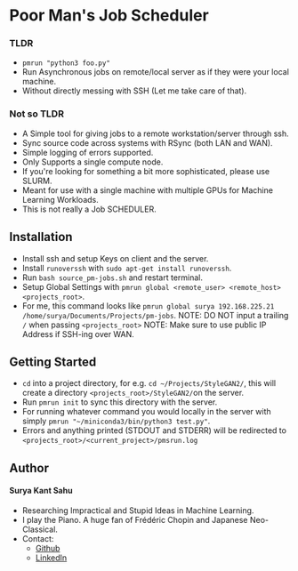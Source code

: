 # Poor Man's Job Scheduler

### TLDR

- `pmrun "python3 foo.py"`
- Run Asynchronous jobs on remote/local server as if they were your local machine.
- Without directly messing with SSH (Let me take care of that).

### Not so TLDR

- A Simple tool for giving jobs to a remote workstation/server through ssh.
- Sync source code across systems with RSync (both LAN and WAN).
- Simple logging of errors supported.
- Only Supports a single compute node.
- If you're looking for something a bit more sophisticated, please use SLURM.
- Meant for use with a single machine with multiple GPUs for Machine Learning Workloads.
- This is not really a Job SCHEDULER.

## Installation

- Install ssh and setup Keys on client and the server.
- Install `runoverssh` with `sudo apt-get install runoverssh`.
- Run `bash source_pm-jobs.sh` and restart terminal.
- Setup Global Settings with `pmrun global <remote_user> <remote_host> <projects_root>`.
- For me, this command looks like `pmrun global surya 192.168.225.21 /home/surya/Documents/Projects/pm-jobs`.
  NOTE: DO NOT input a trailing `/` when passing `<projects_root>`
  NOTE: Make sure to use public IP Address if SSH-ing over WAN.

## Getting Started

- `cd` into a project directory, for e.g. `cd ~/Projects/StyleGAN2/`, this will create a directory `<projects_root>/StyleGAN2/`on the server.
- Run `pmrun init` to sync this directory with the server.
- For running whatever command you would locally in the server with simply `pmrun "~/miniconda3/bin/python3 test.py"`.
- Errors and anything printed (STDOUT and STDERR) will be redirected to `<projects_root>/<current_project>/pmsrun.log`

## Author

#### Surya Kant Sahu

- Researching Impractical and Stupid Ideas in Machine Learning.
- I play the Piano. A huge fan of Frédéric Chopin and Japanese Neo-Classical.
- Contact:
  - [Github](https://github.com/ojus1)
  - [LinkedIn](https://www.linkedin.com/in/surya-kant-oju/)

